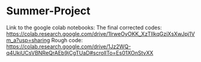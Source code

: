 # Summer-Project
Link to the google colab notebooks:
The final corrected codes: https://colab.research.google.com/drive/1lrweOyOKK_XzTIlkqGziXsXwJpj1Vm_a?usp=sharing
Rough code: https://colab.research.google.com/drive/1Jz2WQ-q4UkiUCsVBNReQrAEb9jCgTUaD#scrollTo=Es01XOnStvXX

